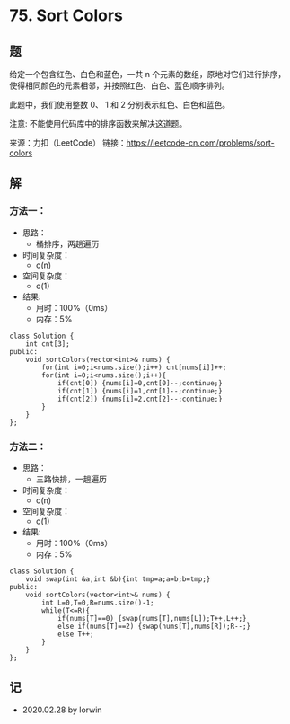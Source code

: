 # 75. Sort Colors

## 题

给定一个包含红色、白色和蓝色，一共 n 个元素的数组，原地对它们进行排序，使得相同颜色的元素相邻，并按照红色、白色、蓝色顺序排列。

此题中，我们使用整数 0、 1 和 2 分别表示红色、白色和蓝色。

注意:
不能使用代码库中的排序函数来解决这道题。

来源：力扣（LeetCode）
链接：https://leetcode-cn.com/problems/sort-colors

## 解

### 方法一：
- 思路：
  - 桶排序，两趟遍历
- 时间复杂度：
  - o(n)
- 空间复杂度：
  - o(1)
- 结果:
  - 用时：100%（0ms）
  - 内存：5%
```
class Solution {
    int cnt[3];
public:
    void sortColors(vector<int>& nums) {
        for(int i=0;i<nums.size();i++) cnt[nums[i]]++;
        for(int i=0;i<nums.size();i++){
            if(cnt[0]) {nums[i]=0,cnt[0]--;continue;}
            if(cnt[1]) {nums[i]=1,cnt[1]--;continue;}
            if(cnt[2]) {nums[i]=2,cnt[2]--;continue;}
        }
    }
};
```

### 方法二：
- 思路：
  - 三路快排，一趟遍历
- 时间复杂度：
  - o(n)
- 空间复杂度：
  - o(1)
- 结果:
  - 用时：100%（0ms）
  - 内存：5%
```
class Solution {
    void swap(int &a,int &b){int tmp=a;a=b;b=tmp;}
public:
    void sortColors(vector<int>& nums) {
        int L=0,T=0,R=nums.size()-1;
        while(T<=R){
            if(nums[T]==0) {swap(nums[T],nums[L]);T++,L++;}
            else if(nums[T]==2) {swap(nums[T],nums[R]);R--;}
            else T++;
        }
    }
};
```

## 记

- 2020.02.28 by lorwin